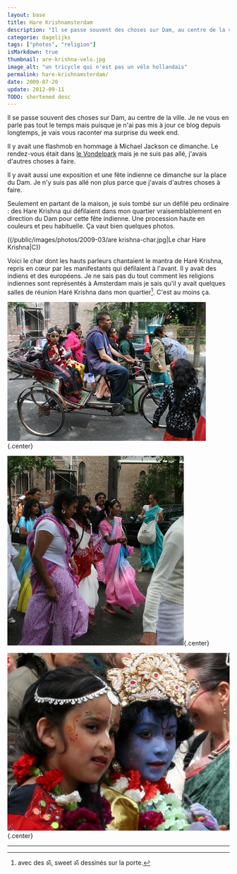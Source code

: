 ```yaml
---
layout: base
title: Hare Krishnamsterdam
description: "Il se passe souvent des choses sur Dam, au centre de la ville. Je ne vous en parle pas tout le temps mais puisque je n'ai pas mis à jour ce blog depuis longtem"
categorie: dagelijks
tags: ["photos", "religion"]
isMarkdown: true
thumbnail: are-krishna-velo.jpg
image_alt: "un tricycle qui n'est pas un vélo hollandais"
permalink: hare-krishnamsterdam/
date: 2009-07-20
update: 2012-09-11
TODO: shortened desc
---
```


Il se passe souvent des choses sur Dam, au centre de la ville. Je ne vous en parle pas tout le temps mais puisque je n'ai pas mis à jour ce blog depuis longtemps, je vais vous raconter ma surprise du week end.

Il y avait une flashmob en hommage à Michael Jackson ce dimanche. Le rendez-vous était dans [le Vondelpark](/le-vondelpark) mais je ne suis pas allé, j'avais d'autres choses à faire. 

Il y avait aussi une exposition et une fête indienne ce dimanche sur la place du Dam. Je n'y suis pas allé non plus parce que j'avais d'autres choses à faire. 

Seulement en partant de la maison, je suis tombé sur un défilé peu ordinaire : des Hare Krishna qui défilaient dans mon quartier vraisemblablement en direction du Dam pour cette fête indienne. Une procession haute en couleurs et peu habituelle. Ça vaut bien quelques photos.

((/public/images/photos/2009-03/are krishna-char.jpg|Le char Hare Krishna|C))

Voici le char dont les hauts parleurs chantaient le mantra de Haré Krishna, repris en cœur par les manifestants qui défilaient à l'avant. Il y avait des indiens et des européens. Je ne sais pas du tout comment les religions indiennes sont représentés à Amsterdam mais je sais qu'il y avait quelques salles de réunion Haré Krishna dans mon quartier[^1]. C'est au moins ça.

![un tricycle qui n'est pas un vélo hollandais](are-krishna-velo.jpg){.center}

![des danseuses](are-krishna-danse.jpg){.center}

![les enfants maquillés](are-krishna-enfants.jpg){.center}

---
[^1]: avec des ॐ, sweet ॐ dessinés sur la porte.